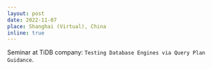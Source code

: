 ```yaml
---
layout: post
date: 2022-11-07
place: Shanghai (Virtual), China
inline: true
---
```


Seminar at TiDB company: `Testing Database Engines via Query Plan Guidance`.
